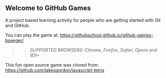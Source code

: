 ## Welcome to GitHub Games

A project based learning activity for people who are getting started with Git and GitHub.

You can play the game at: https://githubschool.github.io/github-games-bseeger/

>> _*SUPPORTED BROWSERS*: Chrome, Firefox, Safari, Opera and IE9+_

This fun open source game was cloned from: https://github.com/jakesgordon/javascript-tetris
